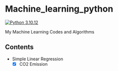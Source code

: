 # Machine_learning_python

[![Python 3.10.12](https://img.shields.io/badge/Python_3.10.12-tested-green)]()

My Machine Learning Codes and Algorithms
## Contents
* Simple Linear Regression
  - [x] CO2 Emission 
